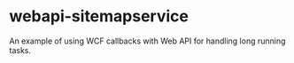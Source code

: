 webapi-sitemapservice
=====================

An example of using WCF callbacks with Web API for handling long running tasks.
